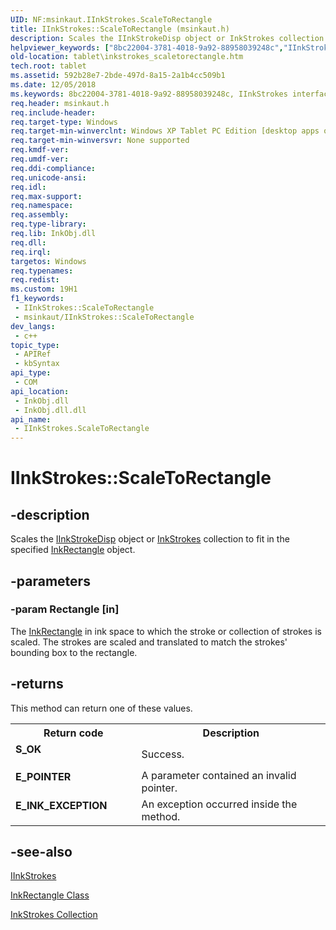 ```yaml
---
UID: NF:msinkaut.IInkStrokes.ScaleToRectangle
title: IInkStrokes::ScaleToRectangle (msinkaut.h)
description: Scales the IInkStrokeDisp object or InkStrokes collection to fit in the specified InkRectangle object.
helpviewer_keywords: ["8bc22004-3781-4018-9a92-88958039248c","IInkStrokes interface [Tablet PC]","ScaleToRectangle method","IInkStrokes.ScaleToRectangle","IInkStrokes::ScaleToRectangle","ScaleToRectangle","ScaleToRectangle method [Tablet PC]","ScaleToRectangle method [Tablet PC]","IInkStrokes interface","msinkaut/IInkStrokes::ScaleToRectangle","tablet.inkstrokes_scaletorectangle"]
old-location: tablet\inkstrokes_scaletorectangle.htm
tech.root: tablet
ms.assetid: 592b28e7-2bde-497d-8a15-2a1b4cc509b1
ms.date: 12/05/2018
ms.keywords: 8bc22004-3781-4018-9a92-88958039248c, IInkStrokes interface [Tablet PC],ScaleToRectangle method, IInkStrokes.ScaleToRectangle, IInkStrokes::ScaleToRectangle, ScaleToRectangle, ScaleToRectangle method [Tablet PC], ScaleToRectangle method [Tablet PC],IInkStrokes interface, msinkaut/IInkStrokes::ScaleToRectangle, tablet.inkstrokes_scaletorectangle
req.header: msinkaut.h
req.include-header: 
req.target-type: Windows
req.target-min-winverclnt: Windows XP Tablet PC Edition [desktop apps only]
req.target-min-winversvr: None supported
req.kmdf-ver: 
req.umdf-ver: 
req.ddi-compliance: 
req.unicode-ansi: 
req.idl: 
req.max-support: 
req.namespace: 
req.assembly: 
req.type-library: 
req.lib: InkObj.dll
req.dll: 
req.irql: 
targetos: Windows
req.typenames: 
req.redist: 
ms.custom: 19H1
f1_keywords:
 - IInkStrokes::ScaleToRectangle
 - msinkaut/IInkStrokes::ScaleToRectangle
dev_langs:
 - c++
topic_type:
 - APIRef
 - kbSyntax
api_type:
 - COM
api_location:
 - InkObj.dll
 - InkObj.dll.dll
api_name:
 - IInkStrokes.ScaleToRectangle
---
```


# IInkStrokes::ScaleToRectangle


## -description

Scales the <a href="/windows/desktop/api/msinkaut/nn-msinkaut-iinkstrokedisp">IInkStrokeDisp</a> object or <a href="/previous-versions/windows/desktop/legacy/ms703293(v=vs.85)">InkStrokes</a> collection to fit in the specified <a href="/windows/desktop/tablet/inkrectangle-class">InkRectangle</a> object.

## -parameters

### -param Rectangle [in]

The <a href="/windows/desktop/tablet/inkrectangle-class">InkRectangle</a> in ink space to which the stroke or collection of strokes is scaled. The strokes are scaled and translated to match the strokes' bounding box to the rectangle.

## -returns

This method can return one of these values.

<table>
<tr>
<th>Return code</th>
<th>Description</th>
</tr>
<tr>
<td width="40%">
<dl>
<dt><b>S_OK</b></dt>
</dl>
</td>
<td width="60%">
Success.

</td>
</tr>
<tr>
<td width="40%">
<dl>
<dt><b>E_POINTER</b></dt>
</dl>
</td>
<td width="60%">
A parameter contained an invalid pointer.

</td>
</tr>
<tr>
<td width="40%">
<dl>
<dt><b>E_INK_EXCEPTION</b></dt>
</dl>
</td>
<td width="60%">
An exception occurred inside the method.

</td>
</tr>
</table>

## -see-also

<a href="../msinkaut/nn-msinkaut-iinkstrokes.md">IInkStrokes</a>



<a href="/windows/desktop/tablet/inkrectangle-class">InkRectangle Class</a>



<a href="/previous-versions/windows/desktop/legacy/ms703293(v=vs.85)">InkStrokes Collection</a>
